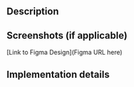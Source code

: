 ## Description

<!-- Provide a brief summary of the changes (e.g., "Add new Button component to experimental" or "Promote Card component to stable"). Describe what this PR does and why it's needed -->

## Screenshots (if applicable)

<!-- Attach any relevant screenshots, especially for visual or responsive checks -->

[Link to Figma Design](Figma URL here)

## Implementation details

<!-- What have you changed? Why? -->
